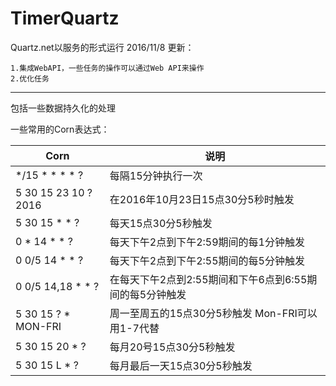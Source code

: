 # TimerQuartz
Quartz.net以服务的形式运行
2016/11/8 更新：

	1.集成WebAPI，一些任务的操作可以通过Web API来操作
	2.优化任务
----------
包括一些数据持久化的处理

一些常用的Corn表达式：

Corn | 说明
---- | ---
\*/15 \* \* \* \* ? | 每隔15分钟执行一次
5 30 15 23 10 ? 2016 | 在2016年10月23日15点30分5秒时触发
5 30 15 \* \* ? |  每天15点30分5秒触发
0 * 14 \* \* ? | 每天下午2点到下午2:59期间的每1分钟触发
0 0/5 14 \* \* ? | 每天下午2点到下午2:55期间的每5分钟触发 
0 0/5 14,18 \* \* ? | 在每天下午2点到2:55期间和下午6点到6:55期间的每5分钟触发
5 30 15 ? \* MON-FRI | 周一至周五的15点30分5秒触发 Mon-FRI可以用1-7代替
5 30 15 20 \* ? | 每月20号15点30分5秒触发
5 30 15 L \* ? | 每月最后一天15点30分5秒触发
